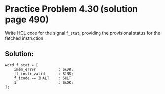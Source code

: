 # Practice Problem 4.30 (solution page 490)
Write HCL code for the signal `f_stat`, providing the provisional status for the fetched instruction.

## Solution:
```
word f_stat = [
    imem_error          : SADR;
    !f_instr_valid      : SINS;
    f_icode == IHALT    : SHLT 
    1                   : SAOK;
];
```